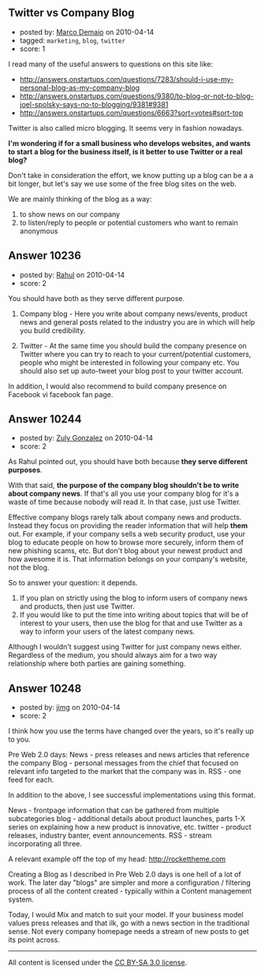 ## Twitter vs Company Blog

- posted by: [Marco Demaio](https://stackexchange.com/users/-1/3098-marco-demaio) on 2010-04-14
- tagged: `marketing`, `blog`, `twitter`
- score: 1

I read many of the useful answers to questions on this site like:

 - http://answers.onstartups.com/questions/7283/should-i-use-my-personal-blog-as-my-company-blog
 - http://answers.onstartups.com/questions/9380/to-blog-or-not-to-blog-joel-spolsky-says-no-to-blogging/9381#9381
 - http://answers.onstartups.com/questions/6663?sort=votes#sort-top

Twitter is also called micro blogging. It seems very in fashion nowadays.

**I'm wondering if for a small business who develops websites, and wants to start a blog for the business itself, is it better to use Twitter or a real blog?**

Don't take in consideration the effort, we know putting up a blog can be a a bit longer, but let's say we use some of the free blog sites on the web.

We are mainly thinking of the blog as a way:

 1. to show news on our company
 2. to listen/reply to people or potential customers who want to remain anonymous




## Answer 10236

- posted by: [Rahul](https://stackexchange.com/users/-1/2109-rahul) on 2010-04-14
- score: 2

You should have both as they serve different purpose. 

1. Company blog - Here you write about company news/events, product news and general posts related to the industry you are in which will help you build credibility. 

2. Twitter - At the same time you should build the company presence on Twitter where you can try to reach to your current/potential customers, people who might be interested in following your company etc.  You should also set up auto-tweet your blog post to your twitter account.    

In addition, I would also recommend to build company presence on Facebook vi facebook fan page.



## Answer 10244

- posted by: [Zuly Gonzalez](https://stackexchange.com/users/-1/2692-zuly-gonzalez) on 2010-04-14
- score: 2

As Rahul pointed out, you should have both because **they serve different purposes**.

With that said, **the purpose of the company blog shouldn't be to write about company news**. If that's all you use your company blog for it's a waste of time because nobody will read it. In that case, just use Twitter.

Effective company blogs rarely talk about company news and products. Instead they focus on providing the reader information that will help **them** out. For example, if your company sells a web security product, use your blog to educate people on how to browse more securely, inform them of new phishing scams, etc. But don't blog about your newest product and how awesome it is. That information belongs on your company's website, not the blog.

So to answer your question: it depends.

 1. If you plan on strictly using the blog to inform users of company news and products, then just use Twitter.
 2. If you would like to put the time into writing about topics that will be of interest to your users, then use the blog for that and use Twitter as a way to inform your users of the latest company news.

Although I wouldn't suggest using Twitter for just company news either. Regardless of the medium, you should always aim for a two way relationship where both parties are gaining something.


## Answer 10248

- posted by: [jimg](https://stackexchange.com/users/-1/2380-jimg) on 2010-04-14
- score: 2

I think how you use the terms have changed over the years, so it's really up to you.

Pre Web 2.0 days:
News - press releases and news articles that reference the company
Blog - personal messages from the chief that focused on relevant info targeted to the market that the company was in.
RSS  - one feed for each.

In addition to the above, I see successful implementations using this format.

News - frontpage information that can be gathered from multiple subcategories
blog - additional details about product launches, parts 1-X series on explaining how a new product is innovative, etc.
twitter - product releases, industry banter, event announcements.
RSS - stream incorporating all three.

A relevant example off the top of my head: http://rockettheme.com

Creating a Blog as I described in Pre Web 2.0 days is one hell of a lot of work.  The later day "blogs" are simpler and more a configuration / filtering process of all the content created - typically within a Content management system.

Today, I would Mix and match to suit your model. If your business model values press releases and that ilk, go with a news section in the traditional sense. Not every company homepage needs a stream of new posts to get its point across.





---

All content is licensed under the [CC BY-SA 3.0 license](https://creativecommons.org/licenses/by-sa/3.0/).
